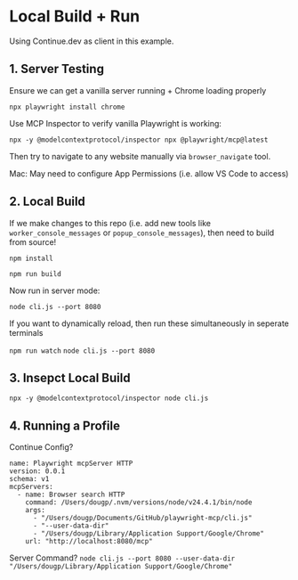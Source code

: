 # Local Build + Run

Using Continue.dev as client in this example. 

## 1. Server Testing

Ensure we can get a vanilla server running + Chrome loading properly

`npx playwright install chrome`

Use MCP Inspector to verify vanilla Playwright is working: 

`npx -y @modelcontextprotocol/inspector npx @playwright/mcp@latest`

Then try to navigate to any website manually via `browser_navigate` tool.

Mac: May need to configure App Permissions (i.e. allow VS Code to access)

## 2. Local Build

If we make changes to this repo (i.e. add new tools like `worker_console_messages` or `popup_console_messages`), then need to build from source!

`npm install`

`npm run build`

Now run in server mode: 

`node cli.js --port 8080`

If you want to dynamically reload, then run these simultaneously in seperate terminals

`npm run watch` 
`node cli.js --port 8080` 


## 3. Insepct Local Build

`npx -y @modelcontextprotocol/inspector node cli.js`


## 4. Running a Profile

Continue Config? 
```
name: Playwright mcpServer HTTP
version: 0.0.1
schema: v1
mcpServers:
  - name: Browser search HTTP
    command: /Users/dougp/.nvm/versions/node/v24.4.1/bin/node
    args:
      - "/Users/dougp/Documents/GitHub/playwright-mcp/cli.js"
      - "--user-data-dir"
      - "/Users/dougp/Library/Application Support/Google/Chrome"
    url: "http://localhost:8080/mcp"
```

Server Command?
`node cli.js --port 8080 --user-data-dir "/Users/dougp/Library/Application Support/Google/Chrome"`
